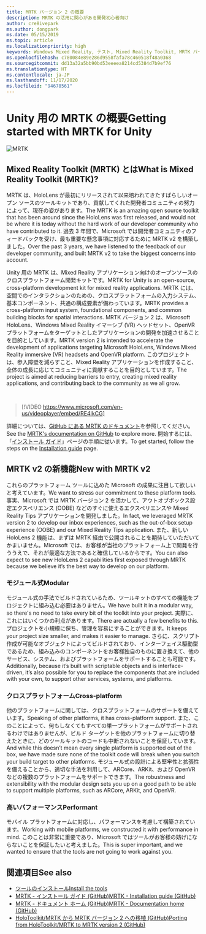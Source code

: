 ```yaml
---
title: MRTK バージョン 2 の概要
description: MRTK の活用に関心がある開発初心者向け
author: cre8ivepark
ms.author: dongpark
ms.date: 05/15/2019
ms.topic: article
ms.localizationpriority: high
keywords: Windows Mixed Reality, テスト, Mixed Reality Toolkit, MRTK バージョン 2, MRTK, ツール, SDK, HoloLens, HoloLens 2, Mixed Reality ヘッドセット, Windows Mixed Reality ヘッドセット, 仮想現実ヘッドセット, クロスプラットフォーム
ms.openlocfilehash: c780084e89e286d9558fafa78c460518f48a0368
ms.sourcegitcommit: dd13a32a5bb90bd53eeeea8214cd5384d7b9ef76
ms.translationtype: HT
ms.contentlocale: ja-JP
ms.lasthandoff: 11/17/2020
ms.locfileid: "94678561"
---
```

# <a name="getting-started-with-mrtk-for-unity"></a><span data-ttu-id="3ada7-104">Unity 用の MRTK の概要</span><span class="sxs-lookup"><span data-stu-id="3ada7-104">Getting started with MRTK for Unity</span></span>
![MRTK](../../design/images/MRTK_UX_Hero.png)

## <a name="what-is-mixed-reality-toolkit-mrtk"></a><span data-ttu-id="3ada7-106">Mixed Reality Toolkit (MRTK) とは</span><span class="sxs-lookup"><span data-stu-id="3ada7-106">What is Mixed Reality Toolkit (MRTK)?</span></span>
<span data-ttu-id="3ada7-107">MRTK は、HoloLens が最初にリリースされて以来培われてきたすばらしいオープン ソースのツールキットであり、貢献してくれた開発者コミュニティの努力によって、現在の姿があります。</span><span class="sxs-lookup"><span data-stu-id="3ada7-107">The MRTK is an amazing open source toolkit that has been around since the HoloLens was first released, and would not be where it is today without the hard work of our developer community who have contributed to it.</span></span> <span data-ttu-id="3ada7-108">過去 3 年間で、Microsoft では開発者コミュニティのフィードバックを受け、最も重要な懸念事項に対応するために MRTK v2 を構築しました。</span><span class="sxs-lookup"><span data-stu-id="3ada7-108">Over the past 3 years, we have listened to the feedback of our developer community, and built MRTK v2 to take the biggest concerns into account.</span></span>  

<span data-ttu-id="3ada7-109">Unity 用の MRTK は、Mixed Reality アプリケーション向けのオープンソースのクロスプラットフォーム開発キットです。</span><span class="sxs-lookup"><span data-stu-id="3ada7-109">MRTK for Unity is an open-source, cross-platform development kit for mixed reality applications.</span></span> <span data-ttu-id="3ada7-110">MRTK には、空間でのインタラクションのための、クロスプラットフォームの入力システム、基本コンポーネント、共通の構成要素が備わっています。</span><span class="sxs-lookup"><span data-stu-id="3ada7-110">MRTK provides a cross-platform input system, foundational components, and common building blocks for spatial interactions.</span></span> <span data-ttu-id="3ada7-111">MRTK バージョン 2 は、Microsoft HoloLens、Windows Mixed Reality イマーシブ (VR) ヘッドセット、OpenVR プラットフォームをターゲットとしたアプリケーションの開発を加速させることを目的としています。</span><span class="sxs-lookup"><span data-stu-id="3ada7-111">MRTK version 2 is intended to accelerate the development of applications targeting Microsoft HoloLens, Windows Mixed Reality immersive (VR) headsets and OpenVR platform.</span></span> <span data-ttu-id="3ada7-112">このプロジェクトは、参入障壁を減らすこと、Mixed Reality アプリケーションを作成すること、全体の成長に応じてコミュニティに貢献することを目的としています。</span><span class="sxs-lookup"><span data-stu-id="3ada7-112">The project is aimed at reducing barriers to entry, creating mixed reality applications, and contributing back to the community as we all grow.</span></span>

<br>

> [!VIDEO https://www.microsoft.com/en-us/videoplayer/embed/RE4IkCG]

<span data-ttu-id="3ada7-113">詳細については、[GitHub にある MRTK のドキュメント](https://microsoft.github.io/MixedRealityToolkit-Unity/README.html)を参照してください。</span><span class="sxs-lookup"><span data-stu-id="3ada7-113">See the [MRTK's documentation on GitHub](https://microsoft.github.io/MixedRealityToolkit-Unity/README.html) to explore more.</span></span> <span data-ttu-id="3ada7-114">開始するには、「[インストール ガイド](https://microsoft.github.io/MixedRealityToolkit-Unity/Documentation/Installation.html)」ページの手順に従います。</span><span class="sxs-lookup"><span data-stu-id="3ada7-114">To get started, follow the steps on the [Installation guide](https://microsoft.github.io/MixedRealityToolkit-Unity/Documentation/Installation.html) page.</span></span>


## <a name="new-with-mrtk-v2"></a><span data-ttu-id="3ada7-115">MRTK v2 の新機能</span><span class="sxs-lookup"><span data-stu-id="3ada7-115">New with MRTK v2</span></span>
<span data-ttu-id="3ada7-116">これらのプラットフォーム ツールに込めた Microsoft の成果に注目して欲しいと考えています。</span><span class="sxs-lookup"><span data-stu-id="3ada7-116">We want to stress our commitment to these platform tools.</span></span>  <span data-ttu-id="3ada7-117">事実、Microsoft では MRTK バージョン 2 を活かして、アウトオブボックス設定エクスペリエンス (OOBE) などのすぐに使えるエクスペリエンスや Mixed Reality Tips アプリケーションを開発しました。</span><span class="sxs-lookup"><span data-stu-id="3ada7-117">In fact, we leveraged MRTK version 2 to develop our inbox experiences, such as the out-of-box setup experience (OOBE) and our Mixed Reality Tips application.</span></span> <span data-ttu-id="3ada7-118">また、新しい HoloLens 2 機能は、まずは MRTK 経由で公開されることを期待していただいてかまいません。Microsoft では、お客様が当社のプラットフォーム上で開発を行ううえで、それが最適な方法であると確信しているからです。</span><span class="sxs-lookup"><span data-stu-id="3ada7-118">You can also expect to see new HoloLens 2 capabilities first exposed through MRTK because we believe it’s the best way to develop on our platform.</span></span> 

### <a name="modular"></a><span data-ttu-id="3ada7-119">モジュール式</span><span class="sxs-lookup"><span data-stu-id="3ada7-119">Modular</span></span>
<span data-ttu-id="3ada7-120">モジュール式の手法でビルドされているため、ツールキットのすべての機能をプロジェクトに組み込む必要はありません。</span><span class="sxs-lookup"><span data-stu-id="3ada7-120">We have built it in a modular way, so there's no need to take every bit of the toolkit into your project.</span></span>  <span data-ttu-id="3ada7-121">実際に、これにはいくつかの利点があります。</span><span class="sxs-lookup"><span data-stu-id="3ada7-121">There are actually a few benefits to this.</span></span>  <span data-ttu-id="3ada7-122">プロジェクトを小規模に保ち、管理を容易にすることができます。</span><span class="sxs-lookup"><span data-stu-id="3ada7-122">It keeps your project size smaller, and makes it easier to manage.</span></span>  <span data-ttu-id="3ada7-123">さらに、スクリプト作成が可能なオブジェクトによってビルドされており、インターフェイス駆動型であるため、組み込みのコンポーネントをお客様独自のものに置き換えて、他のサービス、システム、およびプラットフォームをサポートすることも可能です。</span><span class="sxs-lookup"><span data-stu-id="3ada7-123">Additionally, because it’s built with scriptable objects and is interface-driven, it’s also possible for you to replace the components that are included with your own, to support other services, systems, and platforms.</span></span>

### <a name="cross-platform"></a><span data-ttu-id="3ada7-124">クロスプラットフォーム</span><span class="sxs-lookup"><span data-stu-id="3ada7-124">Cross-platform</span></span>
<span data-ttu-id="3ada7-125">他のプラットフォームに関しては、クロスプラットフォームのサポートを備えています。</span><span class="sxs-lookup"><span data-stu-id="3ada7-125">Speaking of other platforms, it has cross-platform support.</span></span>  <span data-ttu-id="3ada7-126">また、このことによって、何もしなくてもすべての単一プラットフォームがサポートされるわけではありませんが、ビルド ターゲットを他のプラットフォームに切り替えたときに、どのツールキットのコードも中断されないことを保証しています。</span><span class="sxs-lookup"><span data-stu-id="3ada7-126">And while this doesn’t mean every single platform is supported out of the box, we have made sure none of the toolkit code will break when you switch your build target to other platforms.</span></span>  <span data-ttu-id="3ada7-127">モジュール式の設計による堅牢性と拡張性を備えることから、適切な手法を利用して、ARCore、ARKit、および OpenVR などの複数のプラットフォームをサポートできます。</span><span class="sxs-lookup"><span data-stu-id="3ada7-127">The robustness and extensibility with the modular design sets you up on a good path to be able to support multiple platforms, such as ARCore, ARKit, and OpenVR.</span></span>

### <a name="performant"></a><span data-ttu-id="3ada7-128">高いパフォーマンス</span><span class="sxs-lookup"><span data-stu-id="3ada7-128">Performant</span></span>
<span data-ttu-id="3ada7-129">モバイル プラットフォームに対応し、パフォーマンスを考慮して構築されています。</span><span class="sxs-lookup"><span data-stu-id="3ada7-129">Working with mobile platforms, we constructed it with performance in mind.</span></span>  <span data-ttu-id="3ada7-130">このことは非常に重要であり、Microsoft ではツールがお客様の妨げにならないことを保証したいと考えました。</span><span class="sxs-lookup"><span data-stu-id="3ada7-130">This is super important, and we wanted to ensure that the tools are not going to work against you.</span></span>

## <a name="see-also"></a><span data-ttu-id="3ada7-131">関連項目</span><span class="sxs-lookup"><span data-stu-id="3ada7-131">See also</span></span>
* [<span data-ttu-id="3ada7-132">ツールのインストール</span><span class="sxs-lookup"><span data-stu-id="3ada7-132">Install the tools</span></span>](../install-the-tools.md)
* [<span data-ttu-id="3ada7-133">MRTK - インストール ガイド (GitHub)</span><span class="sxs-lookup"><span data-stu-id="3ada7-133">MRTK - Installation guide (GitHub)</span></span>](https://microsoft.github.io/MixedRealityToolkit-Unity/Documentation/Installation.html)
* [<span data-ttu-id="3ada7-134">MRTK - ドキュメント ホーム (GitHub)</span><span class="sxs-lookup"><span data-stu-id="3ada7-134">MRTK - Documentation home (GitHub)</span></span>](https://microsoft.github.io/MixedRealityToolkit-Unity/README.html)
* [<span data-ttu-id="3ada7-135">HoloToolkit/MRTK から MRTK バージョン 2 への移植 (GitHub)</span><span class="sxs-lookup"><span data-stu-id="3ada7-135">Porting from HoloToolkit/MRTK to MRTK version 2 (GitHub)</span></span>](https://microsoft.github.io/MixedRealityToolkit-Unity/Documentation/HTKToMRTKPortingGuide.html)
